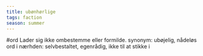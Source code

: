 ```yaml
---
title: ubønhørlige
tags: faction
season: summer
---
```

 

#ord
Lader sig ikke ombestemme eller formilde.
synonym: ubøjelig, nådeløs
ord i nærhden: selvbestaltet, egenrådig, ikke til at stikke i
